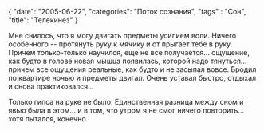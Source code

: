 {
   "date": "2005-06-22",
   "categories": "Поток сознания",
   "tags" : "Сон",
   "title": "Телекинез"
}

Мне снилось, что я могу двигать предметы усилием воли. Ничего особенного -- протянуть руку к мячику и от прыгает тебе в руку. Причем только-только научился, еще не все получается... ощущение, как будто в голове новая мышца появилась, которой надо тянуться... причем все ощущения реальные, как будто и не засыпал вовсе. Бродил по квартире ночью и предметы двигал. Очень уставал быстро, отдыхал и снова практиковался...

Только гипса на руке не было. Единственная разница между сном и явью была в этом... и в том, что утром я не смог ничего повторить... хотя пытался, конечно.
